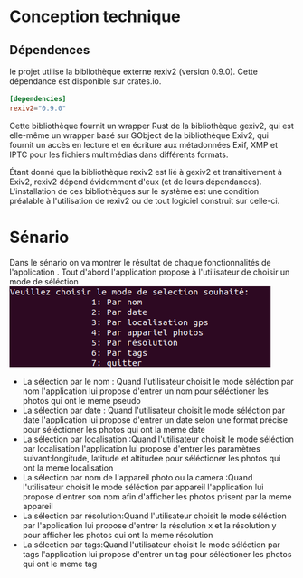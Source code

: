 # Conception technique
## Dépendences 
le projet utilise la bibliothèque externe rexiv2 (version 0.9.0). Cette dépendance est disponible sur crates.io.

```toml
[dependencies]
rexiv2="0.9.0"
```
Cette bibliothèque fournit un wrapper Rust de la bibliothèque gexiv2, qui est elle-même un wrapper basé sur GObject de la bibliothèque Exiv2, qui fournit un accès en lecture et en écriture aux métadonnées Exif, XMP et IPTC pour les fichiers multimédias dans différents formats.

Étant donné que la bibliothèque rexiv2 est lié à gexiv2 et transitivement à Exiv2, rexiv2 dépend évidemment d'eux (et de leurs dépendances). L'installation de ces bibliothèques sur le système est une condition préalable à l'utilisation de rexiv2 ou de tout logiciel construit sur celle-ci.

# Sénario
Dans le sénario on va montrer le résultat de chaque fonctionnalités de l'application .
Tout d'abord l'application propose à l'utilisateur de choisir un mode de séléction 
![figure](mode_selection.png)
* La sélection par le nom : Quand l'utilisateur choisit le mode séléction par nom l'application lui propose d'entrer un nom pour séléctioner les photos qui ont le meme pseudo
* La sélection par  date : Quand l'utilisateur choisit le mode séléction par date l'application lui propose d'entrer un date selon une format précise pour séléctioner les photos qui ont la meme date
* La sélection par  localisation  :Quand l'utilisateur choisit le mode séléction par localisation l'application lui propose d'entrer les paramètres suivant:longitude, latitude et altitudee pour séléctioner les photos qui ont la meme localisation
* La sélection par nom de l'appareil photo ou la camera  :Quand l'utilisateur choisit le mode séléction par appareil l'application lui propose d'entrer son nom afin d'afficher les photos prisent par la meme appareil
* La sélection par résolution:Quand l'utilisateur choisit le mode séléction par l'application lui propose d'entrer la résolution x et la résolution y pour afficher les photos qui ont la meme résolution
 * La sélection par tags:Quand l'utilisateur choisit le mode séléction par tags l'application lui propose d'entrer un tag pour séléctioner les photos qui ont le meme tag
